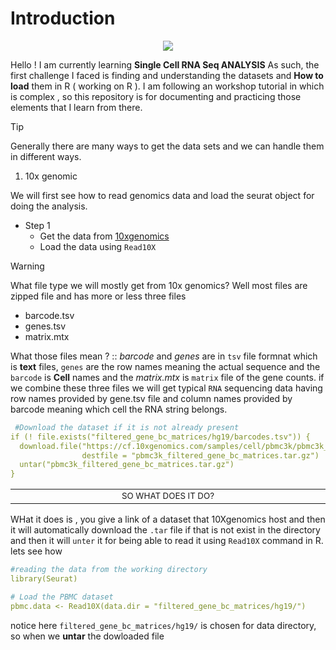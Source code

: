 # Introduction
<p align="center">
  <img src="https://github.com/user-attachments/assets/0b65aa41-29cd-4f4e-9323-526eaec00aae" style="max-width: 75%; height: auto;">
</p>

Hello ! I am currently learning **Single Cell RNA Seq ANALYSIS**
As such, the first challenge I faced is finding and understanding the datasets and **How to load** them in R ( working on R ).
I am following an workshop tutorial in which is complex , so this repository is for documenting and practicing those elements that I learn from there. 

>[!TIP]
> Generally there are many ways to get the data sets and we can handle them in different ways.

1. 10x genomic

We will first see how to read genomics data and load the seurat object for doing the analysis.
* Step 1
  * Get the data from [10xgenomics](https://10xgenomics.com)
  * Load the data using `Read10X`
> [!WARNING]
> What file type we will mostly get from 10x genomics? Well most files are zipped file and has more or less three files
 * barcode.tsv
 * genes.tsv
 * matrix.mtx

What those files mean ? :: *barcode* and *genes* are in `tsv` file formnat which is **text** files, `genes` are the row names meaning the actual sequence and the `barcode` is **Cell** names and the *matrix.mtx* is `matrix` file of the gene counts. if we combine these three files we will get typical `RNA` sequencing data having row names provided by gene.tsv file and column names provided by barcode meaning which cell the RNA string belongs. 

```yaml annotate
 #Download the dataset if it is not already present
if (! file.exists("filtered_gene_bc_matrices/hg19/barcodes.tsv")) {
  download.file("https://cf.10xgenomics.com/samples/cell/pbmc3k/pbmc3k_filtered_gene_bc_matrices.tar.gz",
                destfile = "pbmc3k_filtered_gene_bc_matrices.tar.gz")
  untar("pbmc3k_filtered_gene_bc_matrices.tar.gz")
} 
```
<div align="center">
<table>
<tbody>
<td align="center">
<img width="2000" height="0"><br>
<sub>SO WHAT DOES IT DO?</sub><br>
<img width="200" height="0">
</td>
</tbody>
</table>
</div>

WHat it does is , you give a link of a dataset that 10Xgenomics host and then it will automatically download the `.tar` file if that is not exist in the directory
and then it will `unter` it for being able to read it using `Read10X` command in R. lets see how
```yaml annote
#reading the data from the working directory
library(Seurat)

# Load the PBMC dataset
pbmc.data <- Read10X(data.dir = "filtered_gene_bc_matrices/hg19/")
```
notice here `filtered_gene_bc_matrices/hg19/` is chosen for data directory, so when we **untar** the dowloaded file 
